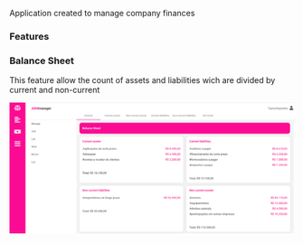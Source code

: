 Application created to manage company finances  

### Features

### Balance Sheet

This feature allow the count of assets and liabilities wich are divided by current and non-current 

![Test Image 6](img.jpg)
